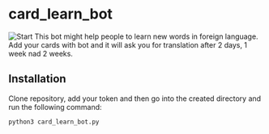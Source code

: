# card_learn_bot

![Start](/images/preview.jpeg)
This bot might help people to learn new words in foreign language.
Add your cards with bot and it will ask you for translation after 2 days, 1 week nad 2 weeks.
## Installation

Clone repository, add your token and then go into the created directory and run the following command:

```
python3 card_learn_bot.py
```
